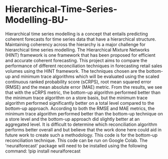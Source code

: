 # Hierarchical-Time-Series-Modelling-BU-
Hierarchical time series modelling is a concept that entails predicting coherent forecasts for time series data that have a hierarchical structure. Maintaining coherency across the hierarchy is a major challenge for hierarchical time series modelling. The Hierarchical Mixture Networks (HINT) framework is one framework that has been proposed for efficient and accurate coherent forecasting. This project aims to compare the performance of different reconciliation techniques in forecasting retail sales volumes using the HINT framework. The techniques chosen are the bottom-up and minimum trace algorithms which will be evaluated using the scaled continuous ranked probability score (sCRPS), root mean squared error (RMSE) and the mean absolute error (MAE) metric. From the results, we see that with the sCRPS metric, the bottom-up algorithm performed better than the minimum trace algorithm on a store basis, but the minimum trace algorithm performed significantly better on a total level compared to the bottom-up approach. According to both the RMSE and MAE metrics, the minimum trace algorithm performed better than the bottom-up technique on a store level and the bottom-up approach did slightly better at an aggregated level. It is difficult to determine which reconciliation algorithm performs better overall and but believe that the work done here could aid in future work to create such a methodology.
This code is for the bottom-up reconciliation technique.
This code can be run on Google Colab. The 'neuralforecast' package will need to be installed using the following command: !pip install neuralforecast
